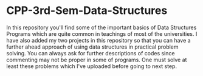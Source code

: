 # CPP-3rd-Sem-Data-Structures
In this repository you'll find some of the important basics of Data Structures Programs which are quite common in teachings of most of the universities. I have also added my two projects in this repository so that you can have a further ahead approach of using data structures in practical problem solving. You can always ask for further descriptions of codes since commenting may not be proper in some of programs. One must solve at least these problems which I've uploaded before going to next step.  
